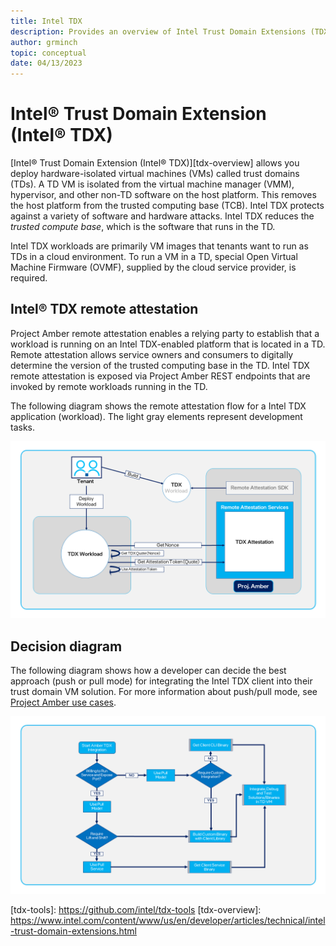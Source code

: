 ```yaml
---
title: Intel TDX
description: Provides an overview of Intel Trust Domain Extensions (TDX).
author: grminch
topic: conceptual
date: 04/13/2023
---
```


# Intel® Trust Domain Extension (Intel® TDX)

[Intel® Trust Domain Extension (Intel® TDX)][tdx-overview] allows you deploy hardware-isolated virtual machines (VMs) called trust domains (TDs). A TD VM is isolated from the virtual machine manager (VMM), hypervisor, and other non-TD software on the host platform. This removes the host platform from the trusted computing base (TCB). Intel TDX protects against a variety of software and hardware attacks. Intel TDX reduces the _trusted compute base_, which is the software that runs in the TD. 

Intel TDX workloads are primarily VM images that tenants want to run as TDs in a cloud environment. To run a VM in a TD, special Open Virtual Machine Firmware (OVMF), supplied by the cloud service provider, is required.

 ## Intel® TDX remote attestation

Project Amber remote attestation enables a relying party to establish that a workload is running on an Intel TDX-enabled platform that is located in a TD. Remote attestation allows service owners and consumers to digitally determine the version of the trusted computing base in the TD. Intel TDX remote attestation is exposed via Project Amber REST endpoints that are invoked by remote workloads running in the TD.

The following diagram shows the remote attestation flow for a Intel TDX application (workload). The light gray elements represent development tasks.

![Intel® TDX generalized remote attestation flow diagram](./media/concept-intel-tdx/tdx-attestation-context-diagram.png "Figure 1. TDX generalized remote attestation flow")

## Decision diagram

The following diagram shows how a developer can decide the best approach (push or pull mode) for integrating the Intel TDX client into their trust domain VM solution. For more information about push/pull mode, see [Project Amber use cases](concept-usecases-overview.md).

![Intel® TDX developers integration decision diagram](./media/concept-intel-tdx/tdx-integration-decision-flow.png "Figure 4. TDX developer integration decision diagram")



<!-- External URLs -->
[tdx-tools]: https://github.com/intel/tdx-tools <!-- Linux stack for TDX repo -->
[tdx-overview]: https://www.intel.com/content/www/us/en/developer/articles/technical/intel-trust-domain-extensions.html
